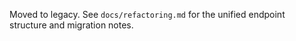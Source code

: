 Moved to legacy. See `docs/refactoring.md` for the unified endpoint structure and migration notes.

